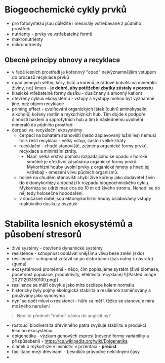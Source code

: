 # Bio**geo**chemické cykly prvků
- pro fotosyntézu jsou důležité i menarály vstřebávané z půdního prostředí
- nutrienty - prvky ve vstřebatelné formě
- makronutrienty
- mikronutrienty


## Obecné principy obnovy a recyklace
- v řadě lesních prostředí je kořenový "opad" nejvýznamnějším vstupem do procesů recyklace prvků
- opad jemných věttví, kůry, listů a kořenů je řádově bohatší na minerální živiny, než kmen - **je dobré, aby potěžební zbytky zůstaly v porostu**
- klasické vtřebatelné formy dusíku - dusičnany a amonný kationt
- otevřený cyklus ekosystému - vstupy a výstupy mohou být významně jiné, než objem recyklace
- priming effect - uvolňování organických látek (cukrů aminokyselin, alkoholů) kořeny rostlin a mykorhizních hub. Tím dojde k podpoře činností bakterií a saprofytních hub a tím k následnému uvolnění minerálů do půdního prostředí
- čerpací vs. recyklační ekosystémy
	- čerpací na bohatém stanovišti (nebo zaplavovaný lužní les) nemusí tolik řešit recyklaci - velký vstup, často i velké ztráty
	- recyklační - chudé stanoviště, zejména organické formy prvků, recyklace a minimální ztráty. 
		- Např. velká vrstva pomalu rozpadajícího se opadu v horské smrčině je efektivní zásobárna organické formy prvků. Mykorhizní houby uvolní prvky z organické hmoty a hned jej vstřebají - omezení vlivu půdních organismů.
	- holině na chudém stanovišti chybí živé kořeny jako dodavetel živin do ektomykorhizy a dochází k rozpadu biogeochmického cyklu. Mykorhiza se udrží max cca do 10 m od živého stromu. Nehodí se do něj tedy holosečné hopodaření.
	- v současné době jsou ektomykorhizní houby oslabovámy vstupy reaktivního dusíku z ovzduší

# Stabilita lesních ekosystémů a působení stresorů
- živé systémy - otevřené dynamické systémy
- resistence - schopnost odolávat vnějšímu vlivu beze změn (sklo)
- resilience - schopnost zotavit se po disturbanci (čas nutný k návratu) (guma)
- ekosystémová proměnná - něco, čím popisujeme systém (živá biomasa, početnost populace, produktivity, efektivita recyklace)
![[Pasted image 20211203180100.png]]
- resilience se měří obvykle jako míra oscilace kolem normálu
- historicky byly pojmy ekologická stabilita a resilience zaměňovány a používány jako synonyma
- nyní se opět mluví o resistenci  - hůře se měří, těžko se stanovuje míra možného narušení
> Není to předmět "mého" čánku do angličitiny?
- rostoucí biodiverzita dřevinného patra zvyšuje stabilitu a produkci lesního ekosystému
- epigenetika - výzkum genových expresí (nesené formy variability a přizpůsobení) - https://cs.wikipedia.org/wiki/Epigenetika
- článek o mykorhize v lesnictví v przentaci - **přečíst**
- facilitace mezi dřevinami - Lesníkův průvodce neklidnými časy
- 

